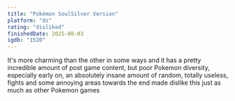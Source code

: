 ```yaml
---
title: "Pokémon SoulSilver Version"
platform: "ds"
rating: "disliked"
finishedDate: 2025-08-03
igdb: "1520"
---
```


It's more charming than the other in some ways and it has a pretty incredible amount of post game content, but poor Pokemon diversity, especially early on, an absolutely insane amount of random, totally useless, fights and some annoying areas towards the end made dislike this just as much as other Pokemon games
